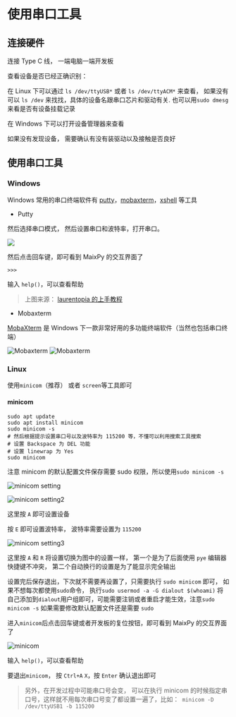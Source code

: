 使用串口工具
========

## 连接硬件

连接 Type C 线， 一端电脑一端开发板

查看设备是否已经正确识别：

在 Linux 下可以通过 `ls /dev/ttyUSB*` 或者 `ls /dev/ttyACM*` 来查看， 如果没有可以 `ls /dev` 来找找，具体的设备名跟串口芯片和驱动有关. 也可以用`sudo dmesg`来看是否有设备挂载记录

在 Windows 下可以打开设备管理器来查看

如果没有发现设备， 需要确认有没有装驱动以及接触是否良好


## 使用串口工具

### Windows

Windows 常用的串口终端软件有 [putty](https://www.putty.org/)，[mobaxterm](https://mobaxterm.mobatek.net/)，[xshell](https://xshell.en.softonic.com/) 等工具

- Putty

然后选择串口模式， 然后设置串口和波特率，打开串口。

![](../../assets/get_started/putty.png)

然后点击回车键，即可看到 MaixPy 的交互界面了

`>>>`

输入 `help()`，可以查看帮助

> 上图来源： [laurentopia 的上手教程](https://github.com/laurentopia/Learning-AI/wiki/MaixPy)

- Mobaxterm

[MobaXterm](https://mobaxterm.mobatek.net/) 是 Windows 下一款非常好用的多功能终端软件（当然也包括串口终端）

![Mobaxterm](../../assets/get_started/mobaxterm_serail_port.png)
![Mobaxterm](../../assets/get_started/mobaxterm.png)


### Linux

使用`minicom`（推荐） 或者 `screen`等工具即可

#### minicom

```
sudo apt update
sudo apt install minicom
sudo minicom -s
# 然后根据提示设置串口号以及波特率为 115200 等，不懂可以利用搜索工具搜索
# 设置 Backspace 为 DEL 功能
# 设置 linewrap 为 Yes
sudo minicom
```

注意 minicom 的默认配置文件保存需要 sudo 权限，所以使用`sudo minicom -s`

![minicom setting](../../assets/get_started/minicom_setting.png)

![minicom setting2](../../assets/get_started/minicom_setting2.png)

这里按 `A` 即可设置设备

按 `E` 即可设置波特率， 波特率需要设置为 `115200`

![minicom setting3](../../assets/get_started/minicom_setting3.png)

这里按 `A` 和 `R` 将设置切换为图中的设置一样， 第一个是为了后面使用 `pye` 编辑器快捷键不冲突， 第二个自动换行的设置是为了能显示完全输出

设置完后保存退出，下次就不需要再设置了，只需要执行 `sudo minicom` 即可， 如果不想每次都使用`sudo`命令， 执行`sudo usermod -a -G dialout $(whoami)` 将自己添加到`dialout`用户组即可，可能需要注销或者重启才能生效，注意`sudo minicom -s` 如果需要修改默认配置文件还是需要 `sudo`

进入`minicom`后点击回车键或者开发板的复位按钮，即可看到 MaixPy 的交互界面了

![minicom](../../assets/get_started/minicom.png)

输入 `help()`，可以查看帮助

要退出`minicom`， 按 `Ctrl+A` `X`，按 `Enter` 确认退出即可

> 另外，在开发过程中可能串口号会变， 可以在执行 minicom 的时候指定串口号，这样就不用每次串口号变了都设置一遍了，比如：` minicom -D /dev/ttyUSB1 -b 115200`
